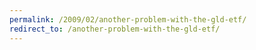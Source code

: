 ```yaml
---
permalink: /2009/02/another-problem-with-the-gld-etf/
redirect_to: /another-problem-with-the-gld-etf/
---
```

